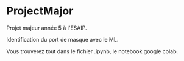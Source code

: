 # ProjectMajor

Projet majeur année 5 à l'ESAIP. 

Identification du port de masque avec le ML.

Vous trouverez tout dans le fichier .ipynb, le notebook google colab.
